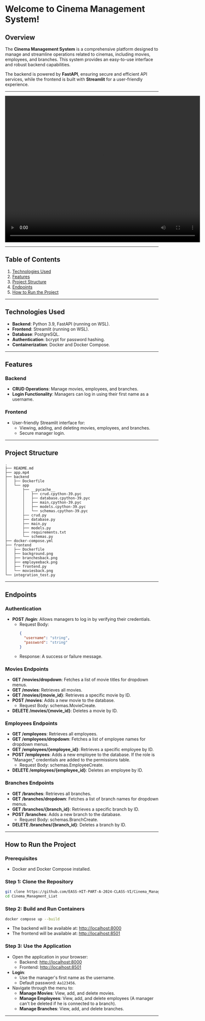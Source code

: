 # Welcome to Cinema Management System!

## Overview
The **Cinema Management System** is a comprehensive platform designed to manage and streamline operations related to cinemas, including movies, employees, and branches. This system provides an easy-to-use interface and robust backend capabilities.

The backend is powered by **FastAPI**, ensuring secure and efficient API services, while the frontend is built with **Streamlit** for a user-friendly experience.

---

<video width="640" height="480" controls>
  <source src="smaller_app.mp4" type="video/mp4">
  Sorry, your browser doesn't support embedded videos.
</video>

---
## Table of Contents
1. [Technologies Used](#technologies-used)
2. [Features](#features)
3. [Project Structure](#project-structure)
4. [Endpoints](#endpoints)
5. [How to Run the Project](#how-to-run-the-project)

---

## Technologies Used
- **Backend**: Python 3.9, FastAPI (running on WSL).
- **Frontend**: Streamlit (running on WSL).
- **Database**: PostgreSQL.
- **Authentication**: bcrypt for password hashing.
- **Containerization**: Docker and Docker Compose.

---

## Features
### Backend
- **CRUD Operations**: Manage movies, employees, and branches.
- **Login Functionality**: Managers can log in using their first name as a username.

### Frontend
- User-friendly Streamlit interface for:
  - Viewing, adding, and deleting movies, employees, and branches.
  - Secure manager login.

---

## Project Structure
```plaintext
.
├── README.md
├── app.mp4
├── backend
│   ├── Dockerfile
│   └── app
│       ├── __pycache__
│       │   ├── crud.cpython-39.pyc
│       │   ├── database.cpython-39.pyc
│       │   ├── main.cpython-39.pyc
│       │   ├── models.cpython-39.pyc
│       │   └── schemas.cpython-39.pyc
│       ├── crud.py
│       ├── database.py
│       ├── main.py
│       ├── models.py
│       ├── requirements.txt
│       └── schemas.py
├── docker-compose.yml
├── frontend
│   ├── Dockerfile
│   ├── background.png
│   ├── branchesback.png
│   ├── employeeback.png
│   ├── frontend.py
│   └── moviesback.png
└── integration_test.py
```
---

## Endpoints

### Authentication
- **POST /login**: Allows managers to log in by verifying their credentials.
  - Request Body:
    ```json
    {
      "username": "string",
      "password": "string"
    }
    ```
  - Response: A success or failure message.

### Movies Endpoints
- **GET /movies/dropdown**: Fetches a list of movie titles for dropdown menus.
- **GET /movies**: Retrieves all movies.
- **GET /movies/{movie_id}**: Retrieves a specific movie by ID.
- **POST /movies**: Adds a new movie to the database.
  - Request Body: schemas.MovieCreate.
- **DELETE /movies/{movie_id}**: Deletes a movie by ID.

### Employees Endpoints
- **GET /employees**: Retrieves all employees.
- **GET /employees/dropdown**: Fetches a list of employee names for dropdown menus.
- **GET /employees/{employee_id}**: Retrieves a specific employee by ID.
- **POST /employees**: Adds a new employee to the database. If the role is "Manager," credentials are added to the permissions table.
  - Request Body: schemas.EmployeeCreate.
- **DELETE /employees/{employee_id}**: Deletes an employee by ID.

### Branches Endpoints
- **GET /branches**: Retrieves all branches.
- **GET /branches/dropdown**: Fetches a list of branch names for dropdown menus.
- **GET /branches/{branch_id}**: Retrieves a specific branch by ID.
- **POST /branches**: Adds a new branch to the database.
  - Request Body: schemas.BranchCreate.
- **DELETE /branches/{branch_id}**: Deletes a branch by ID.

---

## How to Run the Project

### Prerequisites
- Docker and Docker Compose installed.

### Step 1: Clone the Repository
```bash
git clone https://github.com/EASS-HIT-PART-A-2024-CLASS-VI/Cinema_Managment_Liat.git
cd Cinema_Managment_Liat
```

### Step 2: Build and Run Containers
```bash
docker compose up --build
```
- The backend will be available at: [http://localhost:8000](http://localhost:8000)
- The frontend will be available at: [http://localhost:8501](http://localhost:8501)

### Step 3: Use the Application
- Open the application in your browser:
  - Backend: [http://localhost:8000](http://localhost:8000)
  - Frontend: [http://localhost:8501](http://localhost:8501)
- **Login**:
  - Use the manager's first name as the username.
  - Default password: `Aa123456`.
- Navigate through the menu to:
  - **Manage Movies**: View, add, and delete movies.
  - **Manage Employees**: View, add, and delete employees (A manager can't be deleted if he is connected to a branch).
  - **Manage Branches**: View, add, and delete branches.

---

